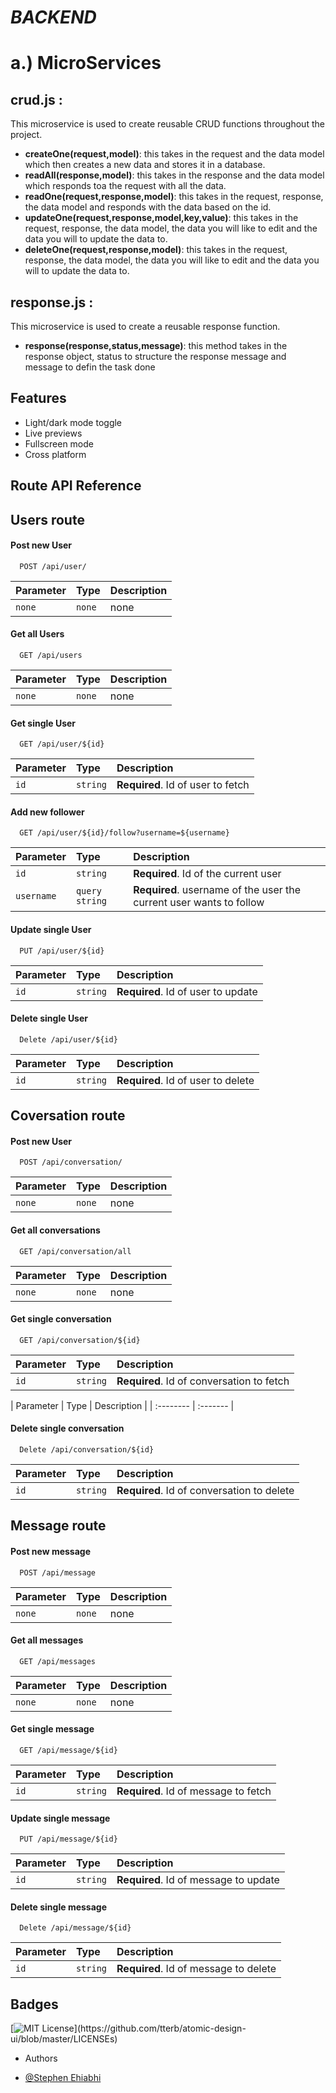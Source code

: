 # _**BACKEND**_

# a.) MicroServices
## **crud.js** : 
This microservice is used to create reusable CRUD functions throughout the project.
- **createOne(request,model)**: this takes in the request and the data model which then creates a new data and stores it in a database.
- **readAll(response,model)**: this takes in the response and the data model which responds toa the request with all the data.
- **readOne(request,response,model)**: this takes in the request, response, the data model and responds with the data based on the id.
- **updateOne(request,response,model,key,value)**: this takes in the request, response, the data model, the data you will like to edit and the data you will to update the data to.
- **deleteOne(request,response,model)**: this takes in the request, response, the data model, the data you will like to edit and the data you will to update the data to.

## **response.js** :
This microservice is used to create a reusable response function.
- **response(response,status,message)**: this method takes in the response object, status to structure the response message and message to defin the task done
## Features

- Light/dark mode toggle
- Live previews
- Fullscreen mode
- Cross platform


## Route API Reference
## Users route

#### Post new User

```http
  POST /api/user/
```

| Parameter | Type     | Description                       |
| :-------- | :------- | :-------------------------------- |
| `none`      | `none` | none |

#### Get all Users

```http
  GET /api/users
```
| Parameter | Type     | Description                       |
| :-------- | :------- | :-------------------------------- |
| `none`      | `none` | none |

#### Get single User

```http
  GET /api/user/${id}
```

| Parameter | Type     | Description                       |
| :-------- | :------- | :-------------------------------- |
| `id`      | `string` | **Required**. Id of user to fetch |

#### Add new follower

```http
  GET /api/user/${id}/follow?username=${username}
```

| Parameter | Type     | Description                       |
| :-------- | :------- | :-------------------------------- |
| `id`      | `string` | **Required**. Id of the current user |
| `username`  | `query string` | **Required**. username of the user the current user wants to follow |

#### Update single User

```http
  PUT /api/user/${id}
```

| Parameter | Type     | Description                       |
| :-------- | :------- | :-------------------------------- |
| `id`      | `string` | **Required**. Id of user to update |

#### Delete single User

```http
  Delete /api/user/${id}
```

| Parameter | Type     | Description                       |
| :-------- | :------- | :-------------------------------- |
| `id`      | `string` | **Required**. Id of user to delete |



## Coversation route

#### Post new User

```http
  POST /api/conversation/
```

| Parameter | Type     | Description                       |
| :-------- | :------- | :-------------------------------- |
| `none`      | `none` | none |

#### Get all conversations

```http
  GET /api/conversation/all
```
| Parameter | Type     | Description                       |
| :-------- | :------- | :-------------------------------- |
| `none`      | `none` | none |

#### Get single conversation

```http
  GET /api/conversation/${id}
```

| Parameter | Type     | Description                       |
| :-------- | :------- | :-------------------------------- |
| `id`      | `string` | **Required**. Id of conversation to fetch |

| Parameter | Type     | Description                       |
| :-------- | :------- | 

#### Delete single conversation

```http
  Delete /api/conversation/${id}
```

| Parameter | Type     | Description                       |
| :-------- | :------- | :-------------------------------- |
| `id`      | `string` | **Required**. Id of conversation to delete |



## Message route

#### Post new message

```http
  POST /api/message
```

| Parameter | Type     | Description                       |
| :-------- | :------- | :-------------------------------- |
| `none`      | `none` | none |

#### Get all messages

```http
  GET /api/messages
```
| Parameter | Type     | Description                       |
| :-------- | :------- | :-------------------------------- |
| `none`      | `none` | none |

#### Get single message

```http
  GET /api/message/${id}
```

| Parameter | Type     | Description                       |
| :-------- | :------- | :-------------------------------- |
| `id`      | `string` | **Required**. Id of message to fetch |


#### Update single message

```http
  PUT /api/message/${id}
```

| Parameter | Type     | Description                       |
| :-------- | :------- | :-------------------------------- |
| `id`      | `string` | **Required**. Id of message to update |

#### Delete single message

```http
  Delete /api/message/${id}
```

| Parameter | Type     | Description                       |
| :-------- | :------- | :-------------------------------- |
| `id`      | `string` | **Required**. Id of message to delete |


## Badges

[![MIT License](https://img.shields.io/apm/l/atomic-design-ui.svg?)](https://github.com/tterb/atomic-design-ui/blob/master/LICENSEs)

- Authors

- [@Stephen Ehiabhi](https://www.github.com/stephen-ehiabhi)


